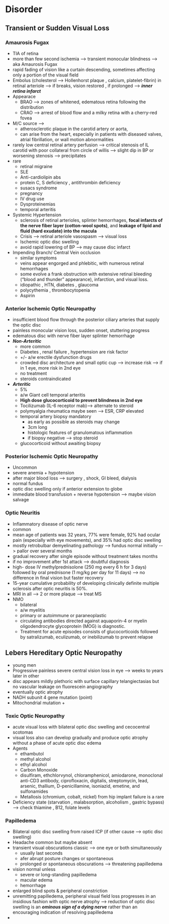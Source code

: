 # Disorder 
## Transient or Sudden Visual Loss 
### Amaurosis Fugax 
- TIA of retina 
- more than few second ischemia --> transient monocular blindness --> aka Amaurosis Fugax 
- rapid fading of vision like a curtain descending, sometimes affecting only a portion of the visual field 
- Embolus (cholesterol --> Hollenhorst plaque , calcium, platelet-fibrin) in retinal arteriole --> if breaks, vision restored , if prolonged --> ***inner retina infarct***
- Appearace 
	- BRAO --> zones of whitened, edematous retina following the distribution 
	- CRAO --> arrest of blood flow and a milky retina with a cherry-red fovea 
- M/C source -->
	- atherosclerotic plaque in the carotid artery or aorta, 
	- can arise from the heart, especially in patients with diseased valves, atrial fibrillation, or wall motion abnormalities
- rarely low central retinal artery perfusion --> critical stenosis of IL carotid with poor collateral from circle of willis --> slight dip in BP or worsening stenosis --> precipitates 
- rare 
	- retinal migraine 
	- SLE 
	- Anti-cardiolipin abs 
	- protein C, S deficiency , antithrombin deficiency 
	- susacs syndrome 
	- pregnancy 
	- IV drug use 
	- Dysproteinemias 
	- temporal arteritis 
- Systemic Hypertension 
	- sclerosis of retinal arterioles, splinter hemorrhages, **focal infarcts of the nerve fiber layer (cotton-wool spots)**, and **leakage of lipid and fluid (hard exudate) into the macula** 
	- Crisis --> retinal arteriole vasospasm --> visual loss 
	- Ischemic optic disc swelling 
	- avoid rapid lowering of BP --> may cause disc infarct 
- Impending Branch/ Central Vein occlusion 
	- similar symptoms  
	- veins appear engorged and phlebitic, with numerous retinal hemorrhages 
	- some evolve a frank obstruction with extensive retinal bleeding (“blood and thunder” appearance), infarction, and visual loss. 
	- idiopathic , HTN, diabetes , glaucoma 
	- polycythemia , thrombocytopenia 
	- Aspirin 
### Anterior Ischemic Optic Neuropathy 
- insufficient blood flow through the posterior ciliary arteries that supply the optic disc 
- painless monocular vision loss, sudden onset, stuttering progress 
- edematous disc with nerve fiber layer splinter hemorrhage 
- ***Non-Arteritic***
	- more common 
	- Diabetes , renal failure , hypertension are risk factor 
	- +/- a/w erectile dysfunction drugs 
	- crowded disc architecture and small optic cup --> increase risk --> if in 1 eye, more risk in 2nd eye 
	- no treatment 
	- steroids contraindicated 
- ***Arteritic*** 
	- 5% 
	- a/w Giant cell temporal arteritis 
	- **High dose glucocorticoid to prevent blindness in 2nd eye** 
	- Tocilizumab (IL-6 receptor mab)--> alternate to steroid 
	- polymyalgia rheumatica maybe seen --> ESR, CRP elevated 
	- temporal artery biopsy mandatory 
		- as early as possible as steroids may change 
		- 3cm long 
		- histologic features of granulomatous inflammation 
		- if biopsy negative --> stop steroid 
	- glucocorticoid without awaiting biopsy 
### Posterior Ischemic Optic Neuropathy 
- Uncommon 
- severe anemia + hypotension 
- after major blood loss --> surgery , shock, GI bleed, dialysis 
- normal fundus 
- optic disc swelling only if anterior extension to globe 
- immediate blood transfusion + reverse hypotension --> maybe vision salvage 
### Optic Neuritis 
- Inflammatory disease of optic nerve 
- common 
- mean age of patients was 32 years, 77% were female, 92% had ocular pain (especially with eye movements), and 35% had optic disc swelling 
- mostly retrobulbar demyelinating pathology --> fundus normal initially --> pallor over several months 
- gradual recovery after single episode without treatment takes months 
- if no improvement after 1st attack --> doubtful diagnosis 
- high- dose IV methylprednisolone (250 mg every 6 h for 3 days) followed by oral prednisone (1 mg/kg per day for 11 days) --> no difference in final vision but faster recovery 
- 15-year cumulative probability of developing clinically definite multiple sclerosis after optic neuritis is 50%. 
- MRI in all --> 2 or more plaque --> treat MS 
- NMO 
	- bilateral 
	- a/w myelitis 
	- primary or autoimmune or paraneoplastic 
	- circulating antibodies directed against aquaporin-4 or myelin oligodendrocyte glycoprotein (MOG) is diagnostic. 
	- Treatment for acute episodes consists of glucocorticoids followed by satralizumab, eculizumab, or inebilizumab to prevent relapse
## Lebers Hereditary Optic Neuropathy 
- young men 
- Progressive painless severe central vision loss in eye --> weeks to years later in other 
- disc appears mildly plethoric with surface capillary telangiectasias but no vascular leakage on fluorescein angiography 
- eventually optic atrophy 
- NADH subunit 4 gene mutation (point)
- Mitochondrial mutation + 
### Toxic Optic Neuropathy 
- acute visual loss with bilateral optic disc swelling and cecocentral scotomas 
- visual loss also can develop gradually and produce optic atrophy without a phase of acute optic disc edema
- Agents 
	- ethambutol 
	- methyl alcohol 
	- ethyl alcohol 
	- Carbon Monoxide 
	- disulfiram, ethchlorvynol, chloramphenicol, amiodarone, monoclonal anti-CD3 antibody, ciprofloxacin, digitalis, streptomycin, lead, arsenic, thallium, D-penicillamine, isoniazid, emetine, and sulfonamides
	- Metallosis (chromium, cobalt, nickel) from hip implant failure is a rare
- Deficiency state (starvation , malabsorption, alcoholism , gastric bypass) --> check thiamine , B12, folate levels 
### Papilledema 
- Bilateral optic disc swelling from raised ICP (if other cause --> optic disc swelling)
- Headache common but maybe absent 
- transient visual obscurations classic --> one eye or both simultaneously 
	- usually last seconds 
	- afer abrupt posture changes or spontaneous 
	- prolonged or spontaneous obscurations --> threatening papilledema 
- vision normal unless 
	- severe or long-standing papilledema 
	- macular edema 
	- hemorrhage 
- enlarged blind spots & peripheral constriction 
- unremitting papilledema, peripheral visual field loss progresses in an insidious fashion with optic nerve atrophy -->  reduction of optic disc swelling is an ***ominous sign of a dying nerve*** rather than an encouraging indication of resolving papilledema
- 
